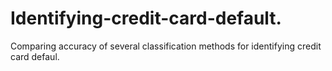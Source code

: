 # Identifying-credit-card-default.
Comparing accuracy of several classification methods for identifying credit card defaul. 
